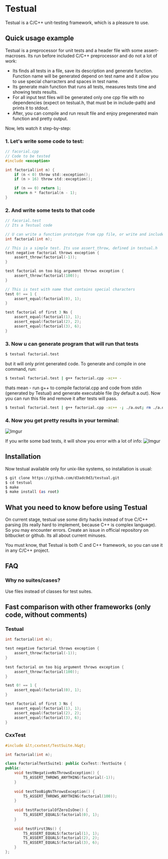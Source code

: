 # Testual

Testual is a C/C++ unit-testing framework, which is a pleasure to use.

## Quick usage example

Testual is a preprocessor for unit tests and a header file with some assert-macroses. Its run before included C/C++ preprocessor and do not a lot of work:
- Its finds all tests in a file, save its description and generate function. Function name will be generated depend on test name and it allow you to use special charracters and spaces in test name.
- Its generate main function that runs all tests, measures tests time and showing tests results.
- For all input test files will be generated only one cpp file with no dependencies (expect on testual.h, that must be in include-path) and prints it to stdout.
- After, you can compile and run result file and enjoy pregenerated main function and pretty output.

Now, lets watch it step-by-step:

### 1. Let's write some code to test:
```c
// facorial.cpp
// Code to be tested
#include <exception>

int factorial(int n) {
    if (n < 0) throw std::exception();
    if (n > 16) throw std::exception();

    if (n == 0) return 1;
    return n * factorial(n - 1);
}
```

### 2. And write some tests to that code
```c
// facorial.test
// Its a Testual code

// U can write a function prototype from cpp file, or write and include header file, doesn't matter
int factorial(int n);

// This is a simple test. Its use assert_throw, defined in testual.h
test negative factorial throws exception {
    assert_throw(factorial(-1));
}

test factorial on too big argument throws exception {
    assert_throw(factorial(100));
}

// This is test with name that contains special characters
test 0! == 1 {
    assert_equal(factorial(0), 1);
}

test factorial of first 3 Ns {
    assert_equal(factorial(1), 1);
    assert_equal(factorial(2), 2);
    assert_equal(factorial(3), 6);
}
```

### 3. Now u can generate program that will run that tests
```bash
$ testual factorial.test
```
but it will only print generated code. To generate and compile in one command, run:
```bash
$ testual factorial.test | g++ factorial.cpp -xc++ -
```
thats mean - run g++ to compile factorial.cpp and code from stdin (generated by Testual) and generate executable file (by default a.out). Now you can run this file and remove it after tests will pass.
```bash
$ testual factorial.test | g++ factorial.cpp -xc++ -; ./a.out; rm ./a.out
```

### 4. Now you get pretty results in your terminal:
![Imgur](http://i.imgur.com/zhinlnH.png)

If you write some bad tests, it will show you error with a lot of info:
![Imgur](http://i.imgur.com/UWHy0uX.png)

## Installation

Now testual available only for unix-like systems, so installation is usual:
```bash
$ git clone https://github.com/d3adc0d3/testual.git
$ cd testual
$ make
$ make install (as root)
```

## What you need to know before using Testual

On current stage, testual use some dirty hacks instead of true C/C++ parsing (its really hard to implement, because C++ is complex language). So you may encounter errors. Create an issue in official repository on bitbucket or github. Its all about current minuses.

You must know, that Testual is both C and C++ framework, so you can use it in any С/С++ project.

## FAQ
### Why no suites/cases?
Use files instead of classes for test suites.

## Fast comparison with other frameworks (only code, without comments)

### Testual
```C++
int factorial(int n);

test negative factorial throws exception {
    assert_throw(factorial(-1));
}
    
test factorial on too big argument throws exception {
    assert_throw(factorial(100));
}

test 0! == 1 {
    assert_equal(factorial(0), 1);
}

test factorial of first 3 Ns {
    assert_equal(factorial(1), 1);
    assert_equal(factorial(2), 2);
    assert_equal(factorial(3), 6);
}
```

### CxxTest
```C++
#include &lt;cxxtest/TestSuite.h&gt;

int factorial(int n);

class FactorialTestSuite1: public CxxTest::TestSuite {
public:
    void testNegativeNsThrowsException() {
        TS_ASSERT_THROWS_ANYTHING(factorial(-1));
    }
    
    void testTooBigNsThrowsException() {
        TS_ASSERT_THROWS_ANYTHING(factorial(100));
    }
    
    void testFactorialOfZeroIsOne() {
        TS_ASSERT_EQUALS(factorial(0), 1);
    }
    
    void testFirst3Ns() {
        TS_ASSERT_EQUALS(factorial(1), 1);
        TS_ASSERT_EQUALS(factorial(2), 2);
        TS_ASSERT_EQUALS(factorial(3), 6);
    }
};
```
